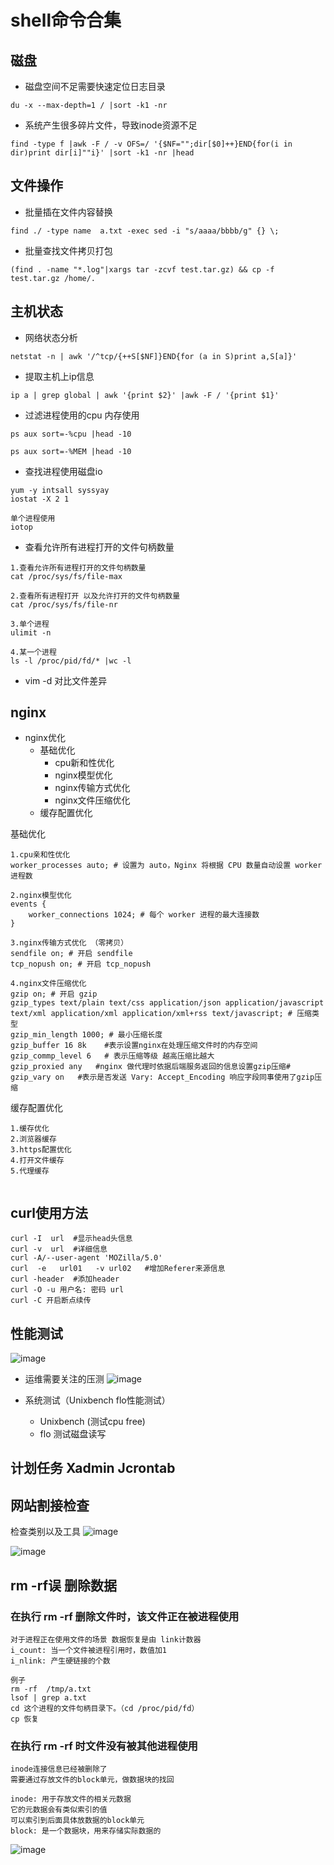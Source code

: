 # shell命令合集
## 磁盘
* 磁盘空间不足需要快速定位日志目录
```shell
du -x --max-depth=1 / |sort -k1 -nr
```
* 系统产生很多碎片文件，导致inode资源不足
```
find -type f |awk -F / -v OFS=/ '{$NF="";dir[$0]++}END{for(i in dir)print dir[i]""i}' |sort -k1 -nr |head
```
## 文件操作
* 批量插在文件内容替换
```
find ./ -type name  a.txt -exec sed -i "s/aaaa/bbbb/g" {} \;
```
* 批量查找文件拷贝打包
```
(find . -name "*.log"|xargs tar -zcvf test.tar.gz) && cp -f test.tar.gz /home/.
```
## 主机状态
* 网络状态分析
```
netstat -n | awk '/^tcp/{++S[$NF]}END{for (a in S)print a,S[a]}'
```
* 提取主机上ip信息
```
ip a | grep global | awk '{print $2}' |awk -F / '{print $1}'
```

* 过滤进程使用的cpu 内存使用
```
ps aux sort=-%cpu |head -10

ps aux sort=-%MEM |head -10
```

* 查找进程使用磁盘io
```
yum -y intsall syssyay
iostat -X 2 1

单个进程使用
iotop
```

* 查看允许所有进程打开的文件句柄数量
```
1.查看允许所有进程打开的文件句柄数量
cat /proc/sys/fs/file-max

2.查看所有进程打开 以及允许打开的文件句柄数量
cat /proc/sys/fs/file-nr

3.单个进程
ulimit -n

4.某一个进程
ls -l /proc/pid/fd/* |wc -l
```

* vim -d 对比文件差异

## nginx
* nginx优化
  * 基础优化
    * cpu新和性优化
    * nginx模型优化
    * nginx传输方式优化
    * nginx文件压缩优化
  * 缓存配置优化

基础优化
```
1.cpu亲和性优化
worker_processes auto; # 设置为 auto，Nginx 将根据 CPU 数量自动设置 worker 进程数

2.nginx模型优化
events {
    worker_connections 1024; # 每个 worker 进程的最大连接数
}

3.nginx传输方式优化 （零拷贝）
sendfile on; # 开启 sendfile
tcp_nopush on; # 开启 tcp_nopush

4.nginx文件压缩优化
gzip on; # 开启 gzip
gzip_types text/plain text/css application/json application/javascript text/xml application/xml application/xml+rss text/javascript; # 压缩类型
gzip_min_length 1000; # 最小压缩长度
gzip_buffer 16 8k    #表示设置nginx在处理压缩文件时的内存空间
gzip_commp_level 6   # 表示压缩等级 越高压缩比越大
gzip_proxied any   #nginx 做代理时依据后端服务返回的信息设置gzip压缩#
gzip_vary on   #表示是否发送 Vary: Accept_Encoding 响应字段同事使用了gzip压缩

```

缓存配置优化
```
1.缓存优化
2.浏览器缓存
3.https配置优化
4.打开文件缓存
5.代理缓存


```

## curl使用方法
```
curl -I  url  #显示head头信息
curl -v  url  #详细信息
curl -A/--user-agent 'MOZilla/5.0'
curl  -e   url01   -v url02   #增加Referer来源信息
curl -header  #添加header
curl -O -u 用户名: 密码 url
curl -C 开启断点续传
```

## 性能测试
![image](https://github.com/Git-jun/kjyw/blob/main/img/Xnip2023-02-21_16-20-43.jpg)

* 运维需要关注的压测
![image](https://github.com/Git-jun/kjyw/blob/main/img/Xnip2023-02-21_16-37-53.jpg)

* 系统测试（Unixbench flo性能测试）
  * Unixbench (测试cpu free)
  * flo 测试磁盘读写
 
## 计划任务 Xadmin Jcrontab

## 网站割接检查
检查类别以及工具
![image](https://github.com/Git-jun/kjyw/blob/main/img/Xnip2023-02-22_11-22-13.jpg)

![image](https://github.com/Git-jun/kjyw/blob/main/img/Xnip2023-02-22_11-39-39.jpg)


## rm -rf误 删除数据
### 在执行 rm -rf 删除文件时，该文件正在被进程使用
```
对于进程正在使用文件的场景 数据恢复是由 link计数器
i_count: 当一个文件被进程引用时，数值加1
i_nlink: 产生硬链接的个数

例子
rm -rf  /tmp/a.txt
lsof | grep a.txt
cd 这个进程的文件句柄目录下。（cd /proc/pid/fd）
cp 恢复
```

### 在执行 rm -rf 时文件没有被其他进程使用
```
inode连接信息已经被删除了
需要通过存放文件的block单元，做数据块的找回

inode: 用于存放文件的相关元数据
它的元数据会有类似索引的值
可以索引到后面具体放数据的block单元
block: 是一个数据块，用来存储实际数据的
```
![image](https://github.com/Git-jun/kjyw/blob/main/img/Xnip2023-02-22_14-21-35.jpg)
